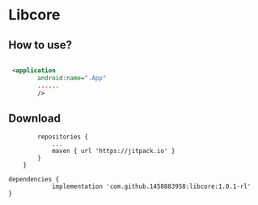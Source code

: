 Libcore
============

How to use?
--------


```AndroidMainfest.xml

 <application
        android:name=".App"
        ......
        />

```



Download
--------

```allprojects {
		repositories {
			...
			maven { url 'https://jitpack.io' }
		}
	}
  
dependencies {
	        implementation 'com.github.1458883958:libcore:1.0.1-rl'
}
```


